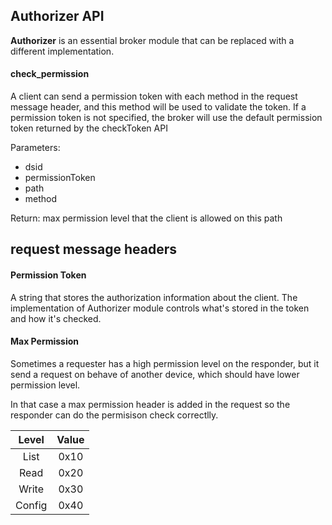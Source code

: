 


## Authorizer API 

**Authorizer** is an essential broker module that can be replaced with a different implementation.

#### check_permission

A client can send a permission token with each method in the request message header, and this method will be used to validate the token. If a permission token is not specified, the broker will use the default permission token returned by the checkToken API

Parameters:
* dsid
* permissionToken
* path
* method

Return: max permission level that the client is allowed on this path


## request message headers

#### Permission Token

A string that stores the authorization information about the client.
The implementation of Authorizer module controls what's stored in the token and how it's checked.


#### Max Permission
Sometimes a requester has a high permission level on the responder, but it send a request on behave of another device, which should have lower permission level.

In that case a max permission header is added in the request so the responder can do the permisison check correctlly.

| Level| Value | 
|:-------------:|:-------------:|
| List | 0x10 |  
| Read | 0x20 | 
| Write | 0x30 |  
| Config| 0x40 | 
